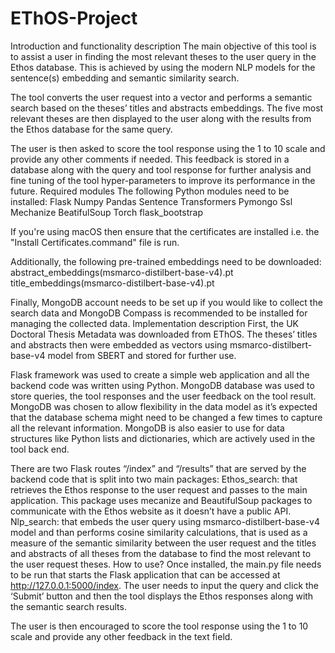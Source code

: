 # EThOS-Project

Introduction and functionality description
The main objective of this tool is to assist a user in finding the most relevant theses to the user query in the Ethos database. This is achieved by using the modern NLP models for the sentence(s) embedding and semantic similarity search. 

The tool converts the user request into a vector and performs a semantic search based on the theses’ titles and abstracts embeddings. The five most relevant theses are then displayed to the user along with the results from the Ethos database for the same query. 

The user is then asked to score the tool response using the 1 to 10 scale and provide any other comments if needed. This feedback is stored in a database along with the query and tool response for further analysis and fine tuning of the tool hyper-parameters to improve its performance in the future. 
Required modules
The following Python modules need to be installed:
Flask
Numpy
Pandas
Sentence Transformers
Pymongo
Ssl
Mechanize
BeatifulSoup
Torch
flask_bootstrap

If you're using macOS then ensure that the certificates are installed  i.e. the "Install Certificates.command" file is run.

Additionally, the following pre-trained embeddings need to be downloaded:
abstract_embeddings(msmarco-distilbert-base-v4).pt
title_embeddings(msmarco-distilbert-base-v4).pt

Finally, MongoDB account needs to be set up if you would like to collect the search data and MongoDB Compass is recommended to be installed for managing the collected data. 
Implementation description
First, the UK Doctoral Thesis Metadata was downloaded from EThOS. The theses’ titles and abstracts then were embedded as vectors using msmarco-distilbert-base-v4 model from SBERT and stored for further use. 

Flask framework was used to create a simple web application and all the backend code was written using Python. MongoDB database was used to store queries, the tool responses and the user feedback on the tool result. MongoDB was chosen to allow flexibility in the data model as it’s expected that the database schema might need to be changed a few times to capture all the relevant information. MongoDB is also easier to use for data structures like Python lists and dictionaries, which are actively used in the tool back end. 

There are two Flask routes “/index” and “/results” that are served by the backend code that is split into two main packages:
Ethos_search: that retrieves the Ethos response to the user request and passes to the main application. This package uses mecanize and BeautifulSoup packages to communicate with the Ethos website as it doesn’t have a public API. 
Nlp_search: that embeds the user query using msmarco-distilbert-base-v4 model and than performs cosine similarity calculations, that is used as a measure of the semantic similarity between the user request and the titles and abstracts of all theses from the database to find the most relevant to the user request theses.
How to use?
Once installed, the main.py file needs to be run that starts the Flask application that can be accessed at http://127.0.0.1:5000/index. The user needs to input the query and click the ‘Submit’ button and then the tool displays the Ethos responses along with the semantic search results. 

The user is then encouraged to score the tool response using the 1 to 10 scale and provide any other feedback in the text field. 
